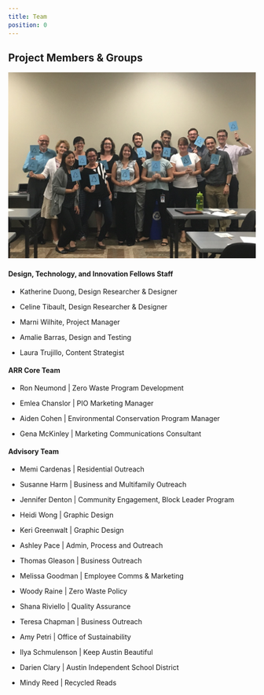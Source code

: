 ```yaml
---
title: Team
position: 0
---
```


## Project Members & Groups

![image of Advisory Team](/uploads/advisory_kickoff_teamshot.JPG)

#### Design, Technology, and Innovation Fellows Staff

* Katherine Duong, Design Researcher & Designer

* Celine Tibault, Design Researcher & Designer

* Marni Wilhite, Project Manager

* Amalie Barras, Design and Testing

* Laura Trujillo, Content Strategist 

#### ARR Core Team

* Ron Neumond | Zero Waste Program Development

* Emlea Chanslor | PIO Marketing Manager

* Aiden Cohen | Environmental Conservation Program Manager

* Gena McKinley | Marketing Communications Consultant

#### Advisory Team

* Memi Cardenas | Residential Outreach

* Susanne Harm | Business and Multifamily Outreach

* Jennifer Denton | Community Engagement, Block Leader Program

* Heidi Wong | Graphic Design

* Keri Greenwalt | Graphic Design

* Ashley Pace | Admin, Process and Outreach

* Thomas Gleason | Business Outreach

* Melissa Goodman | Employee Comms & Marketing

* Woody Raine | Zero Waste Policy

* Shana Riviello | Quality Assurance

* Teresa Chapman | Business Outreach

* Amy Petri | Office of Sustainability

* Ilya Schmulenson | Keep Austin Beautiful

* Darien Clary | Austin Independent School District

* Mindy Reed | Recycled Reads